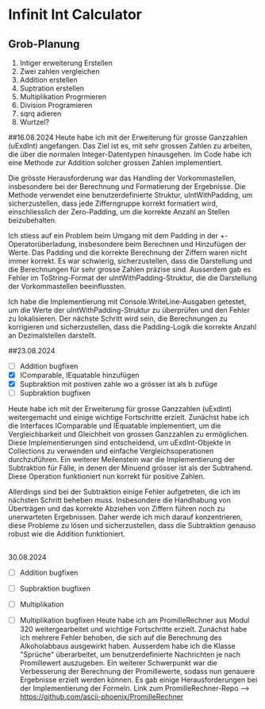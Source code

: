 # Infinit Int Calculator
## Grob-Planung

1. Intiger erweiterung Erstellen
2. Zwei zahlen vergleichen
3. Addition erstellen
4. Suptration erstellen
5. Multiplikation Progrmieren
6. Division Programieren
7. sqrq adieren
8. Wurtzel?

##16.08.2024
Heute habe ich mit der Erweiterung für grosse Ganzzahlen (uExdInt) angefangen. Das Ziel ist es, mit sehr grossen Zahlen zu arbeiten, die über die normalen Integer-Datentypen hinausgehen. Im Code habe ich eine Methode zur Addition solcher grossen Zahlen implementiert.

Die grösste Herausforderung war das Handling der Vorkommastellen, insbesondere bei der Berechnung und Formatierung der Ergebnisse. Die Methode verwendet eine benutzerdefinierte Struktur, uIntWithPadding, um sicherzustellen, dass jede Zifferngruppe korrekt formatiert wird, einschliesslich der Zero-Padding, um die korrekte Anzahl an Stellen beizubehalten.

Ich stiess auf ein Problem beim Umgang mit dem Padding in der +-Operatorüberladung, insbesondere beim Berechnen und Hinzufügen der Werte. Das Padding und die korrekte Berechnung der Ziffern waren nicht immer korrekt. Es war schwierig, sicherzustellen, dass die Darstellung und die Berechnungen für sehr grosse Zahlen präzise sind. Ausserdem gab es Fehler im ToString-Format der uIntWithPadding-Struktur, die die Darstellung der Vorkommastellen beeinflussten.

Ich habe die Implementierung mit Console.WriteLine-Ausgaben getestet, um die Werte der uIntWithPadding-Struktur zu überprüfen und den Fehler zu lokalisieren. Der nächste Schritt wird sein, die Berechnungen zu korrigieren und sicherzustellen, dass die Padding-Logik die korrekte Anzahl an Dezimalstellen darstellt.

##23.08.2024
- [ ] Addition bugfixen
- [x] IComparable<ExdInt>, IEquatable<ExdInt> hinzufügen
- [x] Supbraktion mit postiven zahle wo a grösser ist als b zufüge
- [ ] Supbraktion bugfixen

Heute habe ich mit der Erweiterung für grosse Ganzzahlen (uExdInt) weitergemacht und einige wichtige Fortschritte erzielt. Zunächst habe ich die Interfaces IComparable<ExdInt> und IEquatable<ExdInt> implementiert, um die Vergleichbarkeit und Gleichheit von grossen Ganzzahlen zu ermöglichen. Diese Implementierungen sind entscheidend, um uExdInt-Objekte in Collections zu verwenden und einfache Vergleichsoperationen durchzuführen. Ein weiterer Meilenstein war die Implementierung der Subtraktion für Fälle, in denen der Minuend grösser ist als der Subtrahend. Diese Operation funktioniert nun korrekt für positive Zahlen.

Allerdings sind bei der Subtraktion einige Fehler aufgetreten, die ich im nächsten Schritt beheben muss. Insbesondere die Handhabung von Überträgen und das korrekte Abziehen von Ziffern führen noch zu unerwarteten Ergebnissen. Daher werde ich mich darauf konzentrieren, diese Probleme zu lösen und sicherzustellen, dass die Subtraktion genauso robust wie die Addition funktioniert.
## 
30.08.2024
- [ ] Addition bugfixen
- [ ] Supbraktion bugfixen
- [ ] Multiplikation
- [ ] Multiplikation bugfixen
Heute habe ich am PromilleRechner aus Modul 320 weitergearbeitet und wichtige Fortschritte erzielt. Zunächst habe ich mehrere Fehler behoben, die sich auf die Berechnung des Alkoholabbaus ausgewirkt haben. Ausserdem habe ich die Klasse "Sprüche" überarbeitet, um benutzerdefinierte Nachrichten je nach Promillewert auszugeben. Ein weiterer Schwerpunkt war die Verbesserung der Berechnung der Promillewerte, sodass nun genauere Ergebnisse erzielt werden können. Es gab einige Herausforderungen bei der Implementierung der Formeln. Link zum PromilleRechner-Repo --> https://github.com/ascii-phoenix/PromilleRechner

